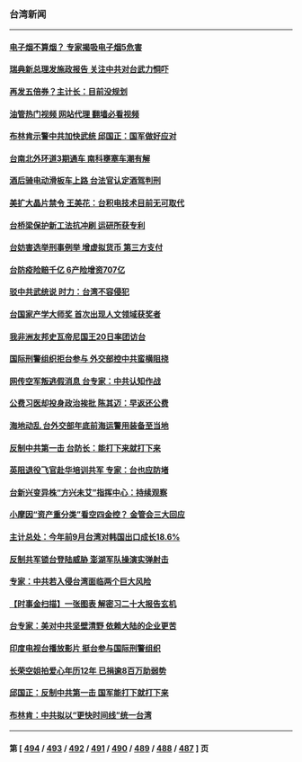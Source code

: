 ### 台湾新闻
---
#### [电子烟不算烟？ 专家揭吸电子烟5危害](../../pages/ncid1349361/n13848738.md?10200445) 
#### [瑞典新总理发施政报告 关注中共对台武力恫吓](../../pages/ncid1349361/n13848728.md?10200445) 
#### [再发五倍券？主计长：目前没规划](../../pages/ncid1349361/n13848771.md?10200445) 
#### [油管热门视频 网站代理 翻墙必看视频](http://132.145.103.77:81/youtube.html?10200445)
#### [布林肯示警中共加快武统 邱国正：国军做好应对](../../pages/ncid1349361/n13848541.md?10200445) 
#### [台南北外环道3期通车 南科壅塞车潮有解](../../pages/ncid1349361/n13848215.md?10200445) 
#### [酒后骑电动滑板车上路 台法官认定酒驾判刑](../../pages/ncid1349361/n13848138.md?10200445) 
#### [美扩大晶片禁令 王美花：台积电技术目前无可取代](../../pages/ncid1349361/n13848137.md?10200445) 
#### [台桥梁保护新工法抗冲刷 运研所获专利](../../pages/ncid1349361/n13848118.md?10200445) 
#### [台妨害选举刑事例举 增虚拟货币 第三方支付](../../pages/ncid1349361/n13848111.md?10200445) 
#### [台防疫险赔千亿 6产险增资707亿](../../pages/ncid1349361/n13848110.md?10200445) 
#### [驳中共武统说 时力：台湾不容侵犯](../../pages/ncid1349361/n13848208.md?10200445) 
#### [台国家产学大师奖 首次出现人文领域获奖者](../../pages/ncid1349361/n13848201.md?10200445) 
#### [我非洲友邦史瓦帝尼国王20日率团访台](../../pages/ncid1349361/n13848175.md?10200445) 
#### [国际刑警组织拒台参与 外交部控中共蛮横阻挠](../../pages/ncid1349361/n13848165.md?10200445) 
#### [网传空军叛逃假消息 台专家：中共认知作战](../../pages/ncid1349361/n13848160.md?10200445) 
#### [公费习医却投身政治挨批 陈其迈：早返还公费](../../pages/ncid1349361/n13848156.md?10200445) 
#### [海地动乱 台外交部年底前海运警用装备至当地](../../pages/ncid1349361/n13848155.md?10200445) 
#### [反制中共第一击 台防长：能打下来就打下来](../../pages/ncid1349361/n13848150.md?10200445) 
#### [英阻退役飞官赴华培训共军 专家：台也应防堵](../../pages/ncid1349361/n13848053.md?10200445) 
#### [台新兴变异株“方兴未艾”指挥中心：持续观察](../../pages/ncid1349361/n13848099.md?10200445) 
#### [小摩因“资产重分类”看空四金控？ 金管会三大回应](../../pages/ncid1349361/n13848081.md?10200445) 
#### [主计总处：今年前9月台湾对韩国出口成长18.6%](../../pages/ncid1349361/n13847971.md?10200445) 
#### [反制共军锁台登陆威胁 澎湖军队操演实弹射击](../../pages/ncid1349361/n13848343.md?10200445) 
#### [专家：中共若入侵台湾面临两个巨大风险](../../pages/ncid1349361/n13848158.md?10200445) 
#### [【时事金扫描】一张图表 解密习二十大报告玄机](../../pages/ncid1349361/n13848058.md?10200445) 
#### [台专家：美对中共坚壁清野 依赖大陆的企业更苦](../../pages/ncid1349361/n13847898.md?10200445) 
#### [印度电视台播放影片 挺台参与国际刑警组织](../../pages/ncid1349361/n13847812.md?10200445) 
#### [长荣空姐拍爱心年历12年 已捐逾8百万助弱势](../../pages/ncid1349361/n13847797.md?10200445) 
#### [邱国正：反制中共第一击 国军能打下就打下来](../../pages/ncid1349361/n13847659.md?10200445) 
#### [布林肯：中共拟以“更快时间线”统一台湾](../../pages/ncid1349361/n13847595.md?10200445) 

---
#### 第 [ [494](./494.md?10200445) / [493](./493.md?10200445) / [492](./492.md?10200445) / [491](./491.md?10200445) / [490](./490.md?10200445) / [489](./489.md?10200445) / [488](./488.md?10200445) / [487](./487.md?10200445) ] 页

